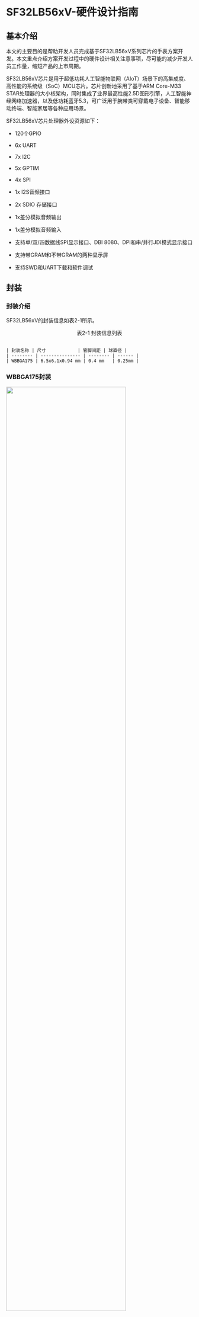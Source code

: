 # SF32LB56xV-硬件设计指南

## 基本介绍

本文的主要目的是帮助开发人员完成基于SF32LB56xV系列芯片的手表方案开发。本文重点介绍方案开发过程中的硬件设计相关注意事项，尽可能的减少开发人员工作量，缩短产品的上市周期。

SF32LB56xV芯片是用于超低功耗人工智能物联网（AIoT）场景下的高集成度、高性能的系统级（SoC）MCU芯片。芯片创新地采用了基于ARM Core-M33 STAR处理器的大小核架构，同时集成了业界最高性能2.5D图形引擎，人工智能神经网络加速器，以及低功耗蓝牙5.3，可广泛用于腕带类可穿戴电子设备、智能移动终端、智能家居等各种应用场景。

  SF32LB56xV芯片处理器外设资源如下：

- 120个GPIO

- 6x UART

- 7x I2C

- 5x GPTIM

- 4x SPI

- 1x I2S音频接口

- 2x SDIO 存储接口

- 1x差分模拟音频输出

- 1x差分模拟音频输入

- 支持单/双/四数据线SPI显示接口、DBI 8080、DPI和串/并行JDI模式显示接口

- 支持带GRAM和不带GRAM的两种显示屏

- 支持SWD和UART下载和软件调试

## 封装

### 封装介绍

SF32LB56xV的封装信息如表2-1所示。


<div align="center"> 表2-1  封装信息列表  </div>

```{table}

| 封装名称 | 尺寸            | 管脚间距 | 球直径 |
| -------- | --------------- | -------- | ------ |
| WBBGA175 | 6.5x6.1x0.94 mm | 0.4 mm   | 0.25mm |
```

### WBBGA175封装

<img src="assets/56xV/sf32lb56xV-ballmap.png" width="80%" align="center" /> 

<div align="center"> 图2-1 SF32LB56xV WBBGA175管脚分布 </div>  <br>  <br>  <br>


## 典型应用方案

图3-1是典型的运动手表组成框图，主要功能有显示、存储、传感器、震动马达和音频输入和输出。

<img src="assets/56xV/sf32lb56xV-watch-app-diagram.png" width="80%" align="center" /> 

<div align="center"> 图3-1 运动手表组成框图 </div>  <br>  <br>  <br>

:::{Note} 
- 大小核双CPU架构，同时兼顾高性能和低功耗设计要求

- 外置充电管理芯片

- 支持GPADC检测电池电压功能

- 电源供电采用Buck，LDO以及Load Switch方案

- 支持3/4-wire SPI、Dual/Quad data SPI、DBI 8080、DPI和串/并口JDI等显示屏，最高支持1024*1024分辨率

- 支持PWM背光控制

- 支持外接QSPI接口的Nor Flash存储芯片

- 支持外接QSPI接口的NAND Flash存储芯片

- 支持外接SDIO接口的NAND Flash存储芯片

- 支持蓝牙5.3通信

- 支持模拟音频输入

- 支持模拟音频输出

- 支持I2S音频接口

- 支持PWM震动马达控制

- 支持SPI/I2C接口的加速度/地磁/陀螺仪传感器

- 支持I2C接口的心率/血氧/心电图传感器

- 支持SEGGER J-Link SWD调试和烧写工具

- 支持UART调试打印接口

- 支持蓝牙 HCI调试接口

- 支持产线一拖多程序烧录

- 支持产线校准晶体功能

- 支持OTA在线升级功能
:::
  

## 原理图设计指导

### 电源

系列芯片内置有PMU单元，PVDD可以支持1.71~3.6V的电源输入。PMU支持1路Buck和多路LDO给芯片内部电路供电，各电源管脚的详细接法参考表4-1。

#### 处理器供电要求

SF32LB56xV供电规格：

<div align="center"> 表4-1  PMU 供电规格 </div>

```{table}

| PMU电源管脚      | 最小电压(V) | 典型电压(V) | 最大电压(V) | 最大电流(mA) | 详细描述                                                  |
| :--------------- | :---------: | :---------: | :---------: | :----------: | :-------------------------------------------------------- |
| PVDD             |    1.71     |     1.8     |     3.6     |     100      | PVDD 电源输入                                             |
| BUCK_LX  BUCK_FB |      -      |    1.25     |      -      |     100      | BUCK_LX输出，接电感内部电源输入，接电感另一端，且外接电容 |
| LDO1_VOUT        |      -      |     1.1     |      -      |      50      | LDO1输出，外接电容                                        |
| LDO2_VOUT        |      -      |     0.9     |      -      |      20      | LDO2输出，外接电容                                        |
| VDD_RET          |      -      |     0.9     |      -      |      1       | RET LDO输出，外接电容                                     |
| VDD_RTC          |      -      |     1.1     |      -      |      1       | RTC LDO输出，外接电容                                     |
| MIC_BIAS         |     1.4     |      -      |     2.8     |      -       | MIC电源输出                                               |
| AVDD_BRF         |    1.71     |     1.8     |     3.3     |      1       | 射频电源输入                                              |
| AVDD33_ANA       |    3.15     |     3.3     |    3.45     |      50      | 模拟电源+射频PA电源输入                                   |
| AVDD33_AUD       |    3.15     |     3.3     |    3.45     |      50      | 模拟音频电源                                              |
| VDDIOA           |    1.71     |     1.8     |    3.45     |      -       | PA12-PA78 I/O电源输入                                     |
| VDDIOA2          |    1.71     |     1.8     |    3.45     |      -       | PA0-PA11 I/O电源输入                                      |
| VDDIOB           |    1.71     |     1.8     |    3.45     |      -       | PB I/O电源输入                                            |
| VDDIOSA          |    1.71     |     1.8     |    3.45     |      -       | SIPA电源输入                                              |
| VDDIOSB          |    1.71     |     1.8     |    3.45     |      -       | SIPB电源输
入    
| VDDIOSC          |    1.71     |     1.8     |    3.45     |      -       | SIPC电源输入                                             |                                        
```

SF32LB56xV系列芯片电源管脚外接电容推荐值如表4-2所示。

<div align="center"> 表4-2 电容推荐值 </div>

```{table}

| 电源管脚         | 电容          | 详细描述                                       |
| ---------------- | ------------- | ---------------------------------------------- |
| PVDD             | 0.1uF + 10uF  | 靠近管脚的地方至少放置10uF和0.1uF  共2颗电容.  |
| BUCK_LX  BUCK_FB | 0.1uF + 4.7uF | 靠近管脚的地方至少放置4.7uF和0.1uF  共2颗电容. |
| LDO1_VOUT        | 4.7uF         | 靠近管脚的地方至少放置1颗4.7uF电容.            |
| LDO2_VOUT        | 4.7uF         | 靠近管脚的地方至少放置1颗4.7uF电容.            |
| VDD_RET          | 0.47uF        | 靠近管脚的地方至少放置1颗0.47uF电容.           |
| VDD_RTC          | 1uF           | 靠近管脚的地方至少放置1颗1uF电容.              |
| AVDD_BRF         | 4.7uF         | 靠近管脚的地方至少放置1颗4.7uF电容.            |
| AVDD33_ANA       | 4.7uF         | 靠近管脚的地方至少放置1颗4.7uF电容.            |
| AVDD33_AUD       | 4.7uF         | 靠近管脚的地方至少放置1颗4.7uF颗电容.          |
| MIC_BIAS         | 1uF           | 靠近管脚的地方至少放置1颗1uF电容.              |
| VDDIOA           | 1uF           | 靠近管脚的地方至少放置1颗1uF电容.              |
| VDDIOA2          | 1uF           | 靠近管脚的地方至少放置1颗1uF电容.              |
| VDDIOB           | 1uF           | 靠近管脚的地方至少放置1颗1uF电容.              |
| VDDIOSA          | 0.1uF         | 靠近管脚的地方至少放置1颗0.1uF电容.            |
| VDDIOSB          | 0.1uF         | 靠近管脚的地方至少放置1颗0.1uF电容.            |
| VDDIOSC          | 0.1uF         | 靠近管脚的地方至少放置1颗0.1uF电容.            |
```

#### 思澈PMIC芯片电源分配

SF30147C是一款针对超低功耗可穿戴产品的高集成度、高效率、高性价比的电源管理芯片。SF30147C集成了1路高效率和低静态电流的BUCK，输出1.8V，最高提供500mA的驱动电流。SF30147C集成了4路低压差和低静态电流的LDO，输出2.8~3.3V，最大提供100mA的驱动电流。

SF30147C集成了7路低静态电流、低导通电阻负载开关。其中，2个高压负载开关，适用于电池电压直接驱动的外设，如音频功放等；5个低压开关，适用于1.8V供电的外设。

SF32LB56XV可以通过TWI接口和SF30147C通讯。SF30147C的各路电源输出使用情况请见表4-3所示，该芯片的详细情况请参见《DS0002-SF30147C-芯片技术规格书》文档。

<div align="center"> 表4-3 SF30147C电源分配表 </div>

```{table}

| SF30147C  电源管脚 | 最小电压(V) | 最大电压(V) | 最大电流(mA) | 详细描述                                                     |
| ------------------ | ----------- | ----------- | ------------ | ------------------------------------------------------------ |
| VBUCK              | 1.8         | 1.8         | 500          | SF32LB56xV的PVDD，VDDIOA，VDDIOA2，VDDIOB，VDDIOSA，VDDIOSB，VDDIOSC，AVDD_BRF等1.8V电源输入 |
| LVSW1              | 1.8         | 1.8         | 100          | I2S Class-K PA逻辑供电输入                                   |
| LVSW2              | 1.8         | 1.8         | 100          | G-SENSOR 1.8V供电输入                                        |
| LVSW3              | 1.8         | 1.8         | 150          | 心率 1.8V供电输入                                            |
| LVSW4              | 1.8         | 1.8         | 150          | LCD 1.8V供电输入                                             |
| LVSW5              | 1.8         | 1.8         | 150          | EMMC CORE供电输入                                            |
| LDO1               | 2.8         | 3.3         | 100          | SF32LB56xV的AVDD33_ANA，AVDD33_AUD，VDDIOA2等3.3V电源输入    |
| LDO2               | 2.8         | 3.3         | 100          | EMMC或SD NAND供电输入                                        |
| LDO3               | 2.8         | 3.3         | 100          | LCD 3.3V供电输入                                             |
| LDO4               | 2.8         | 3.3         | 100          | 心率3.3V供电输入                                             |
| HVSW1              | 2.8         | 5           | 150          | 模拟Class-K PA供电输入                                       |
| HVSW2              | 2.8         | 5           | 150          | GPS供电输入                                                  |
```

#### 上电时序和复位

SF32LB56xV芯片PMU内部集成了POR(Power on reset)和BOR(Brownout reset)功能，具体要求如图4-1所示。

<img src="assets/56xV/sf32lb56xV-PORBOR.png" width="80%" align="center" /> 

<div align="center"> 图4-1 上/下电时序图 </div>  <br>  <br>  <br>

系统上电，PVDD上升到1.5V，系统完成POR；当PVDD下降到触发BOR的电压值（2.5V-1.5V可配置）时，PMU输出复位信号，系统复位。

#### 典型电源电路

推荐使用SF30147C给SF32LB56xV及各种外设供电，电路图参考如图4-2所示，具体说明参见表4-1。

<img src="assets/56xV/sf32lb56xV-30147.png" width="80%" align="center" /> 

<div align="center"> 图4-2 SF30147C供电图 </div>  <br>  <br>  <br>

SF32LB56xV系列芯片内置1路BUCK输出，如图4-3所示。

<img src="assets/56xV/sf32lb56xV-BUCK.png" width="80%" align="center" /> 

<div align="center"> 图4-3 内置BUCK电路图 </div>  <br>  <br>  <br>

SF32LB56xV系列芯片内置4路LDO，如图4-4所示。

<img src="assets/56xV/sf32lb56xV-LDO.png" width="80%" align="center" /> 

<div align="center"> 图4-4 内置LDO电路图 </div>  <br>  <br>  <br>

#### 处理器BUCK电感选择要求

:::{important}
**功率电感关键参数**

L(电感值) = 4.7uH ± 20%，DCR(直流阻抗) ≦ 0.4 ohm，Isat(饱和电流) ≧ 450mA。
:::

#### 电池及充电控制

运动手表一般内置一块聚合物锂电池包，整个电源系统需要增加一套充电电路来完成电池的充电。

典型的充电电路由保护电路(EOS、ESD和OVP保护)、充电管理芯片和电池等组成。图4-5电路中的充电管理芯片不带路径管理功能，系统电源直接和电池VBAT挂在一起。该方案的成本较低，缺点是下游模块无法与VBAT彻底断开，漏电功耗较大，长期放置容易造成电池过放。

<img src="assets/56xV/sf32lb56xV-CHG-1.png" width="80%" align="center" /> 

<div align="center"> 图4-5 典型充电电路一 </div>  <br>  <br>  <br>

如图4-6所示，充电管理芯片的涓流充电电流必须大于i1+i2，才能实现对过放电池的充电，如果涓流充电电流小于i1+i2，导致无法对过放的电池进行充电。

<img src="assets/56xV/sf32lb56xV-CHG-2.png" width="80%" align="center" /> 

<div align="center"> 图4-6 过放电池充电电路示意图 </div>  <br>  <br>  <br>

图4-7电路中的充电管理芯片带有路径管理功能，由于VSYS给系统供电和VBAT给电池充电是分开的，即使电池过放，也不影响对下游系统的供电。

<img src="assets/56xV/sf32lb56xV-CHG-3.png" width="80%" align="center" /> 

<div align="center"> 图4-7 典型充电电路二 </div>  <br>  <br>  <br>

### 启动模式

SF32LB56xV系列芯片提供一个Mode管脚来配置启动模式，不使用时可悬空，参考电路图如图4-8所示：

<img src="assets/56xV/sf32lb56xV-MODE.png" width="80%" align="center" /> 

<div align="center"> 图4-8 Mode管脚推荐电路图 </div>  <br>  <br>  <br>

:::{attention}
**Mode管脚定义：**

=1，系统启动时进入下载模式，不会进入用户程序；
=0，系统启动时rom会检查是否存在用户程序，存在就进入用户程序，否则就进入下载模式。

**注意事项：**

1. Mode的电压域是和VDDIOA同一电压域；
2. Mode外接10K电阻到电源或GND，保持电平稳定，不能悬空也不能有toggle干扰；
3. Mode管脚在量产板上必须留测试点，程序下载或校准晶体时要用到，可以不用预留跳线；
4. Mode管脚在测试板上建议要预留跳线，程序死机后方便从下载模式启动下载程序。
:::

### 处理器工作模式及唤醒源

SF32LB56xV系列芯片HCPU和LCPU都支持表4-4中的多种工作模式。

<div align="center"> 表4-4 CPU工作模式列表 </div>

```{table}

| 工作模式      | CPU   | 外设  | SRAM                              | IO       | LPTIM | 唤醒源                                    | 唤醒时间         |
| ------------- | ----- | ----- | --------------------------------- | -------- | ----- | ----------------------------------------- | ---------------- |
| Active        | Run   | Run   | 可访问                            | 可翻转   | Run   |                                           |                  |
| WFI/WFE       | Stop  | Run   | 可访问                            | 可翻转   | Run   | 任意中断                                  | < 0.5us          |
| DEEPWFI       | Stop  | Run   | 可访问                            | 可翻转   | Run   | 任意中断                                  | < 5us            |
| Light sleep   | Stop  | Stop  | 不可访问，  全保留                | 电平保持 | Run   | RTC/GPIO/  LPTIM/LPCOMP/  跨系统中断/蓝牙 | < 100us          |
| Deep sleep    | Stop  | Stop  | 不可访问，  全保留                | 电平保持 | Run   | RTC/GPIO/  LPTIM/LPCOMP/  跨系统中断/蓝牙 | < 300us          |
| Standby       | Reset | Reset | 不可访问，LP全保留，HP只保留160KB | 电平保持 | Run   | RTC/按键/LPTIM/  跨系统中断/蓝牙          | 1.5ms  +recovery |
| Hibernate rtc | Reset | Reset | 数据不保留                        | 高阻     | Reset | RTC/按键                                  | > 2ms            |
| Hibernate pin | Reset | Reset | 数据不保留                        | 高阻     | Reset | 按键                                      | > 2ms            |
```

如表4-5所示，全系列芯片支持14个可唤醒中断源，可以唤醒大核或小核CPU。

<div align="center"> 表4-5 可唤醒中断源列表 </div>

```{table}

| 中断源     | 管脚 | 详细描述   |
| ---------- | ---- | ---------- |
| WKUP_PIN0  | PB32 | 中断信号0  |
| WKUP_PIN1  | PB33 | 中断信号1  |
| WKUP_PIN2  | PB34 | 中断信号2  |
| WKUP_PIN3  | PB35 | 中断信号3  |
| WKUP_PIN4  | PB36 | 中断信号4  |
| WKUP_PIN5  | PA50 | 中断信号5  |
| WKUP_PIN6  | PA51 | 中断信号6  |
| WKUP_PIN7  | PA52 | 中断信号7  |
| WKUP_PIN8  | PA53 | 中断信号8  |
| WKUP_PIN9  | PA54 | 中断信号9  |
| WKUP_PIN10 | PBR0 | 中断信号10 |
| WKUP_PIN11 | PBR1 | 中断信号11 |
| WKUP_PIN12 | PBR2 | 中断信号12 |
| WKUP_PIN13 | PBR3 | 中断信号13 |
```

### 时钟

SF32LB56xV系列芯片需要外部提供2个时钟源，48MHz主晶体和32.768KHz RTC晶体，晶体的具体规格要求和选型请参见表4-6，表4-7所示。

:::{important}
**晶体关键参数**

<div align="center"> 表4-6 晶体规格要求 </div>

```{table}

| 晶体      | 晶体规格要求                                                 | 详细描述                                                     |
| --------- | ------------------------------------------------------------ | ------------------------------------------------------------ |
| 48MHz     | CL≦12pF（推荐值7pF）  △F/F0≦±10ppm  ESR≦30 ohms（推荐值22ohms） | 晶振功耗和CL,ESR相关,CL和ESR越小功耗越低，为了最佳功耗性能，建议采用推荐值CL≦7pF，ESR≦22 ohms.  晶体旁边预留并联匹配电容,当CL<9pF时，无需焊接电容. |
| 32.768KHz | CL≦12.5pF（推荐值7pF）  △F/F0≦±20ppm  ESR≦80k ohms（推荐值38Kohms） | 晶振功耗和CL,ESR相关,CL和ESR越小功耗越低，为了最佳功耗性能，建议采用推荐值CL≦9pF，ESR≦40K ohms.  晶体旁边预留并联匹配电容,当CL<12.5pF时，无需焊接电容. |
```

**晶体推荐**

<div align="center"> 表4-7 推荐晶体列表 </div>

```{table}

| 型号                | 厂家    | 参数                                                         |
| ------------------- | ------- | ------------------------------------------------------------ |
| E1SB48E001G00E      | Hosonic | F0 = 48.000000MHz，△F/F0 = -6 ~ 8 ppm，  CL = 8.8 pF，ESR =  22 ohms Max  TOPR  = -30 ~ 85℃，Package =（2016 公制） |
| ETST00327000LE      | Hosonic | F0 = 32.768KHz，△F/F0  = -20 ~ 20 ppm，  CL = 7 pF，ESR =  70K ohms Max  TOPR  = -40 ~ 85℃，Package =（3215 公制） |
| SX20Y048000B31T-8.8 | TKD     | F0 = 48.000000MHz，△F/F0 = -10 ~ 10 ppm，  CL = 8.8 pF，ESR =  40 ohms Max  TOPR  = -20 ~ 75℃，Package =（2016 公制） |
| SF32K32768D71T01    | TKD     | F0 = 32.768KHz，△F/F0  = -20 ~ 20 ppm，  CL = 7 pF，ESR =  70K ohms Max  TOPR  = -40 ~ 85℃，Package =（3215 公制） |
```
注：SX20Y048000B31T-8.8的ESR略大，静态功耗也会略大些。
   PCB走线时，在晶体下面至少挖掉第二层的GND铜来减少时钟信号上的寄生负载电容。
:::

### 射频

SF32LB56xV系列芯片射频PCB走线要求为50ohms特征阻抗，如果天线是匹配好的，射频上无需再增加额外器件。设计时建议预留π型匹配网络用来杂散滤波。请参考图4-9所示电路。


<img src="assets/56xV/sf32lb56xV-RF-diagram.png" width="80%" align="center" /> 

<div align="center"> 图4-9 射频电路图 </div>  <br>  <br>  <br>

### 大小核处理器如何接外设

SF32LB56xV系列芯片内部有2个处理器系统，其中PAx的GPIO接到HCPU系统，PBx的GPIO接到LCPU系统；HCPU可以访问LCPU的所有外设资源，LCPU不推荐访问HCPU的资源。HCPU最高可以跑到240HMz主频，用来提供高性能运算、图形处理和高分辨率/帧率显示，外挂存储器、显示接口和其他高功耗的设备需要接到HCPU上。

LCPU常规跑48M@0.9V，最高可以跑到96M@1.1V，用来处理BLE的协议栈和低功耗模式下的心率和加速度传感器控制、充电和PMIC管理、电压监测和开关机管理。   

### 显示

SF32LB56xV系列芯片支持3-Line SPI、4-Line SPI、Dual data SPI、Quad data SPI、DBI 8080、DPI和串/并行JDI 接口。支持16.7M-colors（RGB888）、262K-colors（RGB666）、65K-colors（RGB565）和 8-color（RGB111）Color depth模式。最高支持1024RGBx1024 分辨率。LCD driver支持列表如表4-8所示。

<div align="center"> 表4-8 LCD driver支持列表 </div>

```{table}

| 型号     | 厂家       | 分辨率  | 类型   | 接口                                                         |
| -------- | ---------- | ------- | ------ | ------------------------------------------------------------ |
| RM69090  | Raydium    | 368*448 | Amoled | 3-Line SPI，4-Line  SPI，Dual data SPI，  Quad data SPI，MIPI-DSI |
| RM69330  | Raydium    | 454*454 | Amoled | 3-Line SPI，4-Line  SPI，Dual data SPI，  Quad data SPI，8-bits  8080-Series MCU ，MIPI-DSI |
| ILI8688E | ILITEK     | 368*448 | Amoled | Quad data SPI，MIPI-DSI                                      |
| SH8601A  | 晟合技术   | 454*454 | Amoled | 3-Line SPI，4-Line  SPI，Dual data SPI，  Quad data SPI，8-bits  8080-Series MCU ，MIPI-DSI |
| SPD2012  | Solomon    | 356*400 | TFT    | Quad data SPI                                                |
| GC9C01   | Galaxycore | 360*360 | TFT    | Quad data SPI                                                |
| ST77903  | Sitronix   | 400*400 | TFT    | Quad data SPI                                                |
```

#### SPI/QSPI 显示接口

SF32LB56xV系列芯片支持 3/4-wire SPI和Quad-SPI 接口来连接LCD显示屏，各信号描述如表4-9所示。

<div align="center"> 表4-9 SPI/QSPI屏信号连接方式 </div>

```{table}

| SPI信号      | I/O  | 详细描述                                                  |
| ------- | ---- | --------------------------------------------------------- |
| CSX     | PA36 | 使能信号                                                  |
| WRX_SCL | PA37 | 时钟信号                                                  |
| DCX     | PA39 | 4-wire SPI 模式下的数据/命令信号  Quad-SPI 模式下的数据1  |
| SDI_RDX | PA38 | 3/4-wire SPI 模式下的数据输入信号  Quad-SPI 模式下的数据0 |
| SDO     | PA38 | 3/4-wire SPI 模式下的数据输出信号  请和SDI_RDX短接到一起  |
| D[0]    | PA40 | Quad-SPI 模式下的数据2                                    |
| D[1]    | PA41 | Quad-SPI 模式下的数据3                                    |
| REST    | PA43 | 复位显示屏信号                                            |
| TE      | PA33 | Tearing effect to MCU frame signal                        |
```

#### MCU8080显示接口

SF32LB56xV系列芯片支持 MCU8080 接口来连接LCD显示屏，如表4-10所示。

<div align="center"> 表4-10 MCU8080屏信号连接方式 </div>

```{table}

| MCU8080信号 | I/O  | 详细描述                            |
| :------ | :--- | :---------------------------------- |
| CSX     | PA36 | Chip  select                        |
| WRX     | PA37 | Writes  strobe signal to write data |
| DCX     | PA39 | Display  data / command selection   |
| RDX     | PA38 | Reads  strobe signal to write data  |
| D[0]    | PA40 | Data 0                              |
| D[1]    | PA1  | Data 1                              |
| D[2]    | PA28 | Data 2                              |
| D[3]    | PA29 | Data 3                              |
| D[4]    | PA30 | Data 4                              |
| D[5]    | PA31 | Data 5                              |
| D[6]    | PA32 | Data 6                              |
| D[7]    | PA34 | Data 7                              |
| REST    | PA43 | Reset                               |
| TE      | PA33 | Tearing effect to MCU frame signal  |
```

#### DPI显示接口

SF32LB56xV系列芯片支持DPI接口来连接LCD显示屏，如表4-11所示。

<div align="center"> 表4-11 DPI屏信号连接方式 </div>

```{table}

| DPI信号 | I/O  | 详细描述                               |
| ------- | ---- | -------------------------------------- |
| CLK     | PA45 | 时钟信号                               |
| DE      | PA47 | 数据有效信号                           |
| HSYNC   | PA44 | 行同步信号                             |
| VSYNC   | PA42 | 列同步信号                             |
| SD      | PA50 | 控制关闭Display                        |
| CM      | PA51 | 切换Normal Color还是Reduce  Color Mode |
| R0      | PA14 | 像素信号                               |
| R1      | PA13 | 像素信号                               |
| R2      | PA16 | 像素信号                               |
| R3      | PA15 | 像素信号                               |
| R4      | PA19 | 像素信号                               |
| R5      | PA21 | 像素信号                               |
| R6      | PA23 | 像素信号                               |
| R7      | PA25 | 像素信号                               |
| G0      | PA28 | 像素信号                               |
| G1      | PA30 | 像素信号                               |
| G2      | PA32 | 像素信号                               |
| G3      | PA33 | 像素信号                               |
| G4      | PA34 | 像素信号                               |
| G5      | PA29 | 像素信号                               |
| G6      | PA31 | 像素信号                               |
| G7      | PA35 | 像素信号                               |
| B0      | PA36 | 像素信号                               |
| B1      | PA37 | 像素信号                               |
| B2      | PA38 | 像素信号                               |
| B3      | PA43 | 像素信号                               |
| B4      | PA41 | 像素信号                               |
| B5      | PA39 | 像素信号                               |
| B6      | PA40 | 像素信号                               |
| B7      | PA46 | 像素信号                               |
```

#### JDI 显示接口

SF32LB56xV系列芯片支持并行和串行JDI接口来连接LCD显示屏，并行JDI如表4-12所示，串行JDI如表4-13所示。

<div align="center"> 表4-12 并行JDI屏信号连接方式 </div>

```{table}

| JDI信号      | I/O  | 详细描述                                                     |
| ------------ | ---- | ------------------------------------------------------------ |
| JDI_VCK      | PA41 | Shift clock for the vertical driver                          |
| JDI_VST      | PA40 | Start signal for the vertical driver                         |
| JDI_XRST     | PA39 | Reset signal for the horizontal and  vertical driver         |
| JDI_HCK      | PA36 | Shift  clock for the horizontal driver                       |
| JDI_HST      | PA38 | Start signal for the horizontal driver                       |
| JDI_ENB      | PA43 | Write enable signal for the pixel memory                     |
| JDI_R1       | PA29 | Red image data (odd pixels)                                  |
| JDI_R2       | PA31 | Red image data (even pixels)                                 |
| JDI_G1       | PA34 | Green image data (odd pixels)                                |
| JDI_G2       | PA32 | Green image data (even pixels)                               |
| JDI_B1       | PA30 | Blue image data (odd pixels)                                 |
| JDI_B2       | PA28 | Blue image data (even pixels)                                |
| JDI_XFRP     | PBR1 | Liquid crystal driving signal  ("On" pixel)                  |
| JDI_VCOM/FRP | PBR2 | Common electrode driving signal/   Liquid crystal driving signal  ("Off" pixel) |
```

<div align="center"> 表4-13 串行JDI屏信号连接方式 </div>

```{table}

| JDI信号      | 管脚 | 详细描述                         |
| ------------ | ---- | -------------------------------- |
| JDI_SCS      | PA39 | Chip Select Signal               |
| JDI_SCLK     | PA41 | Serial Clock Signal              |
| JDI_SO       | PA40 | Serial  Data Output Signal       |
| JDI_DISP     | PA36 | Display  ON/OFF Switching Signal |
| JDI_EXTCOMIN | PA38 | COM Inversion Polarity Input     |
```

#### 触摸和背光接口

SF32LB56xV系列芯片支持I2C格式的触摸屏控制接口和触摸状态中断输入，同时支持1路PWM信号来控制背光电源的使能和亮度，如表4-14所示。

<div align="center"> 表4-14 触摸和背光控制连接方式 </div>

```{table}

| 触摸屏和背光信号 | 管脚 | 详细描述                   |
| ---------------- | ---- | -------------------------- |
| Interrupt        | PA50 | 触摸状态中断信号（可唤醒） |
| I2C1_SCL         | PA48 | 触摸屏I2C的时钟信号        |
| I2C1_SDA         | PA49 | 触摸屏I2C的数据信号        |
| BL_PWM           | PA35 | 背光PWM控制信号            |
| Reset            | PA44 | 触摸复位信号               |
```

### 存储

#### SF32LB56xV外接存储器

SF32LB56xV支持SPI Nor/Nand、SD Nand Flash和eMMC外设，其中SPI Nor/NAND Flash采用MPI接口，SD NAND Flash采用SD接口，这几种类型的flash芯片物理管脚完全兼容。接口定义如表4-15，4-16所示，表中的PA06~PA11这几个GPIO供电管脚是VDDIOA2，独立于其他GPIO的电压域。

MPI的信号定义如表4-15所示，SD的信号定义如表4-16所示，eMMC的信号定义如表4-17所示。

<div align="center"> 表4-15 SPI Nor/Nand Flash信号连接 </div>

```{table}

| Flash 信号 | I/O信号 | 详细描述                                    |
| ---------- | ------- | ------------------------------------------- |
| CS#        | PA06    | Chip select, active low.                    |
| SO         | PA07    | Data Input (Data Input Output 1)            |
| WP#        | PA08    | Write Protect Output (Data Input Output  2) |
| SI         | PA09    | Data Output (Data Input Output 0)           |
| SCLK       | PA10    | Serial Clock Output                         |
| Hold#      | PA11    | Data Output (Data Input Output 3)           |
```
:::{note}
SPI NAND Flash的Hold#管脚需要通过10K电阻上拉到SPI NAND Flash的供电电源。
:::

<div align="center"> 表4-16 SD Nand Flash信号连接 </div>

```{table}

| Flash 信号 | I/O信号 | 详细描述 |
| ---------- | ------- | -------- |
| SD2_CMD    | PA09    | 命令信号 |
| SD2_D1     | PA11    | 数据1    |
| SD2_D0     | PA10    | 数据0    |
| SD2_CLK    | PA08    | 时钟信号 |
| SD2_D2     | PA06    | 数据2    |
| SD2_D3     | PA07    | 数据3    |
```

<div align="center"> 表4-17 eMMC信号连接 </div>

```{table}

| eMMC 信号 | I/O信号 | 详细描述 |
| --------- | ------- | -------- |
| SD1_CMD   | PA27    | 命令信号 |
| SD1_CLK   | PA26    | 时钟信号 |
| SD1_D0    | PA22    | 数据0    |
| SD1_D1    | PA15    | 数据1    |
| SD1_D2    | PA12    | 数据6    |
| SD1_D3    | PA20    | 数据3    |
| SD1_D4    | PA21    | 数据4    |
| SD1_D5    | PA19    | 数据 5   |
| SD1_D6    | PA13    | 数据6    |
| SD1_D7    | PA14    | 数据7    |
```

### 按键

SF32LB56xV系列芯片的PB32支持长按复位功能，推荐PB32设计为按键，同时支持短按开关机功能和长按复位功能。如图4-10所示，设计上采用高电平有效方式，长按复位功能需要长按10s以上芯片会自动复位。

SF32LB56xV系列芯片支持功能按键输入以及旋钮信号输入，按键或旋钮信号需要上拉。按键用法如图4-11所示。也可以支持光追踪传感器，推荐使用I2C4接口，信号连接如表4-18所示。

<div align="center"> 表4-18 光追踪传感器信号连接 </div>

```{table}

| I2C信号 | I/O  | 详细描述                 |
| ------- | ---- | ------------------------ |
| SDA     | PA18 | 光追踪传感器I2C 数据信号 |
| SCL     | PA17 | 光追踪传感器I2C 时钟信号 |
```

<img src="assets/56xV/sf32lb56xV-PWRKEY.png" width="80%" align="center" /> 

<div align="center"> 图4-10 开关机按键电路图 </div>  <br>  <br>  <br>


<img src="assets/56xV/sf32lb56xV-ENCKEY.png" width="80%" align="center" /> 

<div align="center"> 图4-11 功能按键或旋钮电路图 </div>  <br>  <br>  <br>

:::{note}
一般的机械旋钮编码开关，有旋转后开关不能恢复到关闭状态，所以上拉电阻接的电源要求在待机时可以关闭，防止漏电。
:::

### 振动马达

SF32LB56xV系列芯片支持多路PWM输出，可以用做振动马达的驱动信号。图4-12所示为推荐电路，如果马达震动时的电流不会引起系统的不稳定，也可以直接使用VBAT供电。

<img src="assets/56xV/sf32lb56xV-VIB-diagram.png" width="80%" align="center" /> 

<div align="center"> 图4-12 振动马达电路示意图 </div>  <br>  <br>  <br>

### 音频接口

SF32LB56xV系列芯片的音频相关接口，如表4-19所示，音频接口信号有以下特点：

- 支持一路差分ADC输入，外接模拟MIC，中间需要加容值至少2.2uF的隔直电容，模拟MIC的电源接芯片MIC_BIAS电源输出脚；
- 支持一路差分DAC输出，外接模拟音频PA， DAC输出的走线，按照差分线走线，做好包地屏蔽处理，还需要注意：Trace Capacitor < 10pF, Length < 2cm。 

<div align="center"> 表4-19 音频信号连接方式 </div>

```{table}

| 音频信号  | I/O  | 详细描述               |
| --------- | ---- | ---------------------- |
| AU_ADC1P  | ADCP | 差分P或单端模拟MIC输入 |
| AU_ADC1N  | ADCN | 差分模拟MIC输入N或GND  |
| AU_DAC1P  | DACP | 差分模拟输出P          |
| AU_DAC1N  | DACN | 差分模拟输出N          |
| I2S1_LRCK | PA71 | I2S2帧时钟             |
| I2S1_SDI  | PA69 | I2S2数据输入           |
| I2S1_SDO  | PA64 | I2S2数据输出           |
| I2S1_BCK  | PA73 | I2S2位时钟             |
```

SF32LB56xV系列芯片模拟MEMS MIC推荐电路如图4-13所示，模拟ECM MIC 单端推荐电路如图4-14所示，模拟ECM MIC 差分推荐电路如图4-15所示，其中AU_ADC1P，AU_ADC1N是连接到SF32LB56xV的ADC输入管脚。

<img src="assets/56xV/sf32lb56xV-SCH-MIC.png" width="80%" align="center" /> 

<div align="center"> 图4-13 模拟MEMS MIC输入电路图 </div>  <br>  <br>  <br>


<img src="assets/56xV/sf32lb56xV-SCH-ECMS.png" width="80%" align="center" /> 

<div align="center"> 图4-14 模拟ECM单端输入电路图 </div>  <br>  <br>  <br>


<img src="assets/56xV/sf32lb56xV-SCH-ECMD.png" width="80%" align="center" /> 

<div align="center"> 图4-15 模拟ECM差分输入电路图 </div>  <br>  <br>  <br>

SF32LB56xV系列芯片的模拟音频输出推荐电路如图4-16所示，注意虚线框内的差分低通滤波器要靠近芯片端放置 。


<img src="assets/56xV/sf32lb56xV-SCH-AUPA.png" width="80%" align="center" /> 

<div align="center"> 图4-16 模拟音频PA电路图 </div>  <br>  <br>  <br>

I2S音频PA连接电路图如图4-17所示，采用I2C3配置I2S音频PA的寄存器。


<img src="assets/56xV/sf32lb56xV-SCH-I2SPA.png" width="80%" align="center" /> 

<div align="center"> 图4-17 I2S音频PA电路图 </div>  <br>  <br>  <br>

### PBR接口说明

SF32LB56xV系列芯片提供4个PBR接口，其主要特点：

- PBR0在开机阶段会从0变1， 用来做某些外部LSW控制，PBR1-PBR3都是默认输出0；
- PBR0-PBR3无论是standby还是hibernate，都可以做输出；
- PBR0-PBR3可以输出LPTIM信号；
- PBR1-PBR3可以输出32K时钟信号；
- PBR0-PBR3可以配置为输入，用来做唤醒信号输入，MCU醒的时候，收不到中断。

### 传感器

SF32LB56xV系列芯片支持心率，加速度传感器等，设计中，需要注意心率，加速度传感器的I2C，SPI，控制接口，中断唤醒等接口，推荐使用LCPU的PB接口。心率和加速传感器的供电电源，采用SF30147C的LVSWx或LDO输出，可以实现供电电源根据需要进行开关。

### UART和I2C管脚设置

SF32LB56xV系列芯片支持任意管脚UART和I2C功能映射，所有的PA接口都可以映射成UART或I2C功能管脚。PB口除了PB32~36和PBR0~3外，所有的IO都可以映射成UART或I2C功能管脚。

### GPTIM管脚设置

SF32LB56xV系列芯片支持任意管脚GPTIM功能映射，所有的PA接口都可以映射成GPTIM功能管脚。PB口除了PB32~36和PBR0~3外，所有的IO都可以映射成GPTIM功能管脚。

### 调试和下载接口

SF32LB56xV系列芯片支持Arm®标准的SWD调试接口，可以连接到EDA工具上进行单步运行调试。如图4-18所示，连接SEEGER® J-Link® 工具时需要把调试工具的电源修改为外置接口输入，通过SF32LB56xV电路板给J-Link工具供电。

SF32LB56xV系列有1路SWD进行调试信息输出，具体请参考表4-20。

<div align="center"> 表4-20 调试口连接方式 </div>

```{table}

| SWD信号 | 管脚 | 详细描述      |
| ------- | ---- | ------------- |
| SWCLK   | PB15 | JLINK时钟信号 |
| SWDIO   | PB13 | JLINK数据信号 |
```

<img src="assets/56xV/sf32lb56xV-SCH-SWD.png" width="80%" align="center" /> 

<div align="center"> 图4-18 调试接口电路图 </div>  <br>  <br>  <br>

### 产线烧录和晶体校准

思澈科技提供脱机下载器来完成产线程序的烧录和晶体校准。

硬件设计时，请注意至少预留测试点：VBAT、GND、VDDIOB、Mode、SWDIO、SWCLK、RXD4、TXD4，PB20或PB21或PB25。

详细的烧录和晶体校准见“**_脱机下载器使用指南.pdf”文档，包含在开发资料包中。


### 原理图和PCB图纸检查列表

见“_Schematic checklist_.xlsx”和“_PCB checklist_.xlsx”文档，包含在开发资料包中。

## PCB设计指导

### PCB 封装设计

**封装尺寸**

SF32LB56xV芯片的封装为WBBGA封装，封装尺寸：6.5mmx6.1mmx0.94mm 管脚数：175；球间距：0.4mm, 详细尺寸如图5-1所示。

<img src="assets/56xV/sf32lb56xV-pod.png" width="80%" align="center" />  

<div align="center"> 图5-1 WBBGA封装尺寸图 </div>  <br> <br> <br>

**封装形状**

<img src="assets/56xV/sf32lb56xV-PCB-decal.png" width="80%" align="center" />  

<div align="center"> 图5-2 WBBGA封装形状图 </div>  <br> <br> <br>

**焊盘设计**

<img src="assets/56xV/sf32lb56xV-PCB-decal-pad.png" width="80%" align="center" />  

<div align="center"> 图5-3 WBBGA 封装PCB焊盘设计参考 </div>  <br> <br> <br>

**封装PINOUT/BALLMAP**

SF32LB56xV的WBBGA封装PINOUT信息，如图5-4所示。

<img src="assets/56xV/sf32lb56xV-ballmap.png" width="80%" align="center" />  

<div align="center"> 图5-4 SF32LB56xV封装PINOUT信息 </div>  <br> <br> <br>

**封装基板**

<img src="assets/56xV/sf32lb56xV-BGA-Ball.png" width="80%" align="center" />  

<div align="center"> 图5-5 封装基板BALL信息 </div>  <br> <br> <br>

### PCB 叠层设计

SF32LB56xV系列芯片布局支持单双面，PCB不支持PTH板，只支持HDI板，推荐参考叠层如图示5-6所示。

<img src="assets/56xV/sf32lb56xV-PCB-STACK.png" width="80%" align="center" />  

<div align="center"> 图5-6 参考叠层结构图 </div>  <br> <br> <br>

### PCB通用设计规则

HDI板PCB通用设计规则如图5-7所示，单位为mm。

<img src="assets/56xV/sf32lb56xV-PCB-RULE.png" width="80%" align="center" />  

<div align="center"> 图5-7 通用设计规则 </div>  <br> <br> <br>

#### 盲孔设计

PCB盲孔设计如图5-8所示，单位为mm。

<img src="assets/56xV/sf32lb56xV-PCB-VIA1-2.png" width="80%" align="center" />  

<div align="center"> 图5-8 盲孔设计 </div>  <br> <br> <br>

#### 埋孔设计

PCB埋孔设计如图5-9所示，单位为mm。

<img src="assets/56xV/sf32lb56xV-PCB-VIA2-5.png" width="80%" align="center" />  

<div align="center"> 图5-9 埋孔设计 </div>  <br> <br> <br>

### 芯片走线扇出

WBBGA封装行列前两排球通过表层扇出方式，如图5-10，其它的球通过内层扇出方式，如图示5-11 

<img src="assets/56xV/sf32lb56xV-PCB-FANOUT-T.png" width="80%" align="center" />  

<div align="center"> 图5-10 表层扇出参考图 </div>  <br> <br> <br>

<img src="assets/56xV/sf32lb56xV-PCB-FANOUT-I.png" width="80%" align="center" />  

<div align="center"> 图5-11 内层扇出参考图 </div>  <br> <br> <br>

### 时钟接口走线

晶体需摆放在屏蔽罩里面，离PCB板框间距大于1mm,尽量远离发热大的器件，如PA、Charge和PMU等电路器件，距离最好大于5MM以上，避免影响晶体频偏，晶体电路禁布区间距大于0.25mm避免有其它金属和器件，如图5-12所示。

<img src="assets/56xV/sf32lb56xV-PCB-CRYSTAL.png" width="80%" align="center" />  

<div align="center"> 图5-12 晶体布局图 </div>  <br> <br> <br>

48MHz晶体走线建议走表层长度要求控制在3-10mm区间,线宽0.075mm,必须立体包地处理，并且其走线需远离VBAT，DC/DC及高速信号线。48MHz晶体区域下方表层及临层做禁空处理，禁止其它走线从其区域走，如图5-13，5-14，5-15所示。

<img src="assets/56xV/sf32lb56xV-PCB-48M.png" width="80%" align="center" />  

<div align="center"> 图5-13 48MHz晶体原理图 </div>  <br> <br> <br>

<img src="assets/56xV/sf32lb56xV-PCB-48M-M.png" width="80%" align="center" />  

<div align="center"> 图5-14 48MHz晶体走线模型 </div>  <br> <br> <br>

<img src="assets/56xV/sf32lb56xV-PCB-48M-REF.png" width="80%" align="center" />  

<div align="center"> 图5-15 48MHz晶体走线参考 </div>  <br> <br> <br>

32.768KHz晶体建议走表层，走线长度控制≤10mm,线宽0.075mm,32K_XI/32_XO平行走线间距≥0.15mm,必须立体包地处理，晶体区域下方表层及临层做禁空处理，禁止其它走线从其区域走， 如图5-16，5-17，5-18所示。

<img src="assets/56xV/sf32lb56xV-PCB-32K.png" width="80%" align="center" />  

<div align="center"> 图5-16  32.768KHz晶体原理图 </div>  <br> <br> <br>

<img src="assets/56xV/sf32lb56xV-PCB-32K-M.png" width="80%" align="center" />  

<div align="center"> 图5-17  32.768KHz晶体走线模型 </div>  <br> <br> <br>

<img src="assets/56xV/sf32lb56xV-PCB-32K-REF.png" width="80%" align="center" />  

<div align="center"> 图5-18  32.768KHz晶体走线参考 </div>  <br> <br> <br>

### 射频接口走线

射频匹配电路要尽量靠近芯片端放置，不要靠近天线端放置，AVDD_BRF射频电源其滤波电容尽量靠近芯片管脚放置，电容接地PIN 脚打孔直接接主地，RF信号的π型网络的原理图和PCB分别如图5-19，5-20所示。

<img src="assets/56xV/sf32lb56xV-SCH-π.png" width="80%" align="center" />  

<div align="center"> 图5-19 π型网络以及电源电路原理图</div>  <br> <br> <br>

<img src="assets/56xV/sf32lb56xV-PCB-π.png" width="80%" align="center" />  

<div align="center"> 图5-20 π型网络以及电源PCB布局 </div>  <br> <br> <br>

射频线建议走表层，避免打孔穿层影响RF 性能，线宽最好大于10mil，需要立体包地处理，避免走锐角和直角，射频线两边多打屏蔽地孔，射频线需做50欧阻抗控制，如图5-21, 5-22所示。

<img src="assets/56xV/sf32lb56xV-SCH-RF-R.png" width="80%" align="center" />  

<div align="center"> 图5-21 RF信号电路原理图 </div>  <br> <br> <br>

<img src="assets/56xV/sf32lb56xV-PCB-RF-R.png" width="80%" align="center" />  

<div align="center"> 图5-22 RF信号PCB走线 </div>  <br> <br> <br>

射频电路走线禁止DC-DC，VBAT和高速数字信号从其区域走，比如晶振，高频时钟，及数字接口信号（I2C,SPI,SDIO,I2S，UART等）。

AVSS_RRF，AVSS_TRF，AVSS_TRF2，AVSS_BB 为射频电路接地脚，必须保证其良好接地，建议在其焊盘上直接盲孔并连接到主地，如图5-23所示。

<img src="assets/56xV/sf32lb56xV-SCH-RF-VSS.png" width="80%" align="center" />  

<div align="center"> 图5-23 射频电路接地参考走线 </div>  <br> <br> <br>


### 音频接口走线

AVDD33_AUD为音频接口供电的管脚，其滤波电容靠近其对应管脚放置，滤波电容接地脚良好接主地，MIC_BIAS为音频接口麦克风的供电电路，其对应滤波电容靠近对应管脚放置，滤波电容接地脚良好接主地AUD_VREF滤波电容靠近管脚放置，如图5-24所示。

<img src="assets/56xV/sf32lb56xV-PCB-AU-PWR.png" width="80%" align="center" />  

<div align="center"> 图5-24  音频电路电源参考走线 </div>  <br> <br> <br>

ADCP/ADCN为模拟信号输入，对应电路器件尽量靠近对应管脚放置，每一路P/N需要按照差分线形式走线，走线线长尽量短，差分对走线做立体包地处理，其它接口强干扰信号，远离其走线，如图5-25所示。

<img src="assets/56xV/sf32lb56xV-PCB-AU-ADC.png" width="80%" align="center" />  

<div align="center"> 图5-25  模拟音频输入参考走线 </div>  <br> <br> <br>


DACP/DACN为模拟信号输出，对应电路器件尽量靠近对应管脚放置，每一路P/N需要按照差分线形式走线，走线线长尽量短，走线寄生电容小于10pf, ,差分对走线需做立体包地处理，其它接口强干扰信号，远离其走线，如图5-26所示。

<img src="assets/56xV/sf32lb56xV-PCB-AU-DAC.png" width="80%" align="center" />  

<div align="center"> 图5-26  模拟音频输入参考走线 </div>  <br> <br> <br>


### USB 接口走线

USB走线必须先过ESD器件管脚，然后再到芯片端，要保证ESD器件接地PIN良好连接主地。PA17(USB DP)/PA18(USB_DN) 按照差分线形式走线，按照90欧差分阻抗控制，并做立体包处理，如图5-27所示。图5-28为USB信号的元件布局参考图和PCB走线模型。

<img src="assets/56xV/sf32lb56xV-PCB-USBS.png" width="80%" align="center" />  

<div align="center"> 图5-27  USB信号PCB设计 </div>  <br> <br> <br>


<img src="assets/56xV/sf32lb56xV-PCB-USBM.png" width="80%" align="center" />  

<div align="center"> 图5-28  USB信号的元件布局参考图和USBPCB走线模型 </div>  <br> <br> <br>


### SDIO 接口走线

SF32LB56xV 支持2个SDIO接口，即SDIO1和SDIO2。所有的SDIO信号走线在一起，避免分开走，整个走线长度≤50mm, 组内长度控制≤6mm. SDIO接口时钟信号需立体包地处理，DATA和CM 信号也需要包地处理，如图5-29a，5-29b所示。

<img src="assets/56xV/sf32lb56xV-SCH-SDIOM.png" width="80%" align="center" />  

<div align="center"> 图5-29a SDIO接口电路图 </div>  <br> <br> <br>

<img src="assets/56xV/sf32lb56xV-PCB-SDIOM.png" width="80%" align="center" />  

<div align="center"> 图5-29b SDIO PCB走线模型 </div>  <br> <br> <br>

### DC-DC 电路走线

DC-DC电路功率电感和滤波电容必须靠近芯片的管脚放置，BUCK_LX 走线尽量短且粗，保证整个DC-DC 电路回路电感小，所有的DC-DC输出滤波电容接地脚多打过孔连接到主地平面；BUCK_FB 管脚反馈线不能太细，必须大于0.25mm,功率电感区域表层禁止铺铜，临层必须为完整的参考地，避免其它线从电感区域里走线，如图5-30所示。

<img src="assets/56xV/sf32lb56xV-PCB-DCDC.png" width="80%" align="center" />  

<div align="center"> 图5-30 DC-DC 关键器件PCB布局图 </div>  <br> <br> <br>

### 电源供电走线

PVDD为芯片内置PMU 模块电源输入脚，对应的电容必须靠近管脚放置，走线尽量的粗，不能低于0.5mm; PVSS 为PMU模块接地脚，必须通过过孔连接到主地，避免浮空影响整个PMU 性能，如图5-31所示。

<img src="assets/56xV/sf32lb56xV-PCB-PVDD.png" width="80%" align="center" />  

<div align="center"> 图5-31 PVDD输入走线 </div>  <br> <br> <br>

### LDO和 IO 电源输入走线

所有的LDO输出和IO 电源输入管脚滤波电容靠近对应的管脚放置，其走线宽必须满足输入电流要求，走线尽量短粗，从而减少电源纹波提高系统稳定性；如图5-32所示。

<img src="assets/56xV/sf32lb56xV-PCB-LDO.png" width="80%" align="center" />  

<div align="center"> 图5-32 LDO和IO输入电源走线 </div>  <br> <br> <br>

### 其它接口走线

管脚配置为GPADC 管脚信号，必须要求立体包地处理，远离其它干扰信号，如电池电量电路，温度检查电路等。

PBR0~3管脚均可配置为时钟输出管脚信号网络，必须要求立体包地处理，远离其它干扰信号，如32K 输出等。

### SF32LB56xV芯片地走线

SF32LB56xV芯片中心区域的地网络需要用走线全部连接起来，保证足够的地平面并通过盲埋孔连接到主地平面。如图5-33a、5-33b所示。

<img src="assets/56xV/sf32lb56xV-PCB-VSS1-2.png" width="80%" align="center" />  

<div align="center"> 图5-33a 芯片下1-2层地信号 </div>  <br> <br> <br>

<img src="assets/56xV/sf32lb56xV-PCB-VSS3-4.png" width="80%" align="center" />  

<div align="center"> 图5-33b 芯片下3-4层地信号 </div>  <br> <br> <br>


### EMI&ESD 走线

避免屏蔽罩外面表层长距离走线，特别是时钟，电源等干扰信号尽量走内层，禁止走表层；ESD 保护器件必须靠近连接器对应管脚放置，信号走线先过ESD 保护器件管脚，避免信号分叉，没过ESD 保护管脚，ESD器件接地脚必须保证过孔连接主地，保证地焊盘走线短且粗，减少阻抗提高ESD器件性能。

### 其它

USB 充电线测试点必须放置在TVS 管前面，电池座TVS 管 放置在平台前面 其走线必须保证先过TVS 然后再到芯片端，如图5-34所示。


<img src="assets/56xV/sf32lb56xV-TVS.png" width="80%" align="center" />  

<div align="center"> 图5-34 电源TVS布局参考 </div>  <br> <br> <br>

TVS 管接地脚尽量避免走长线再连接到地，如图5-35所示。


<img src="assets/56xV/sf32lb56xV-EOS.png" width="80%" align="center" />  

<div align="center"> 图5-35 TVS走线参考 </div>  <br> <br> <br>

## Q&A

问题1：为什么在Mode = 1 启动时，有些GPIO的默认状态和SPEC描述不同？

答：Mode = 1 启动会进入下载模式，会把外接Flash的MPI3相关GPIO的状态更改。

问题2：为什么焊接电池时可能会造成死机呢？如何避免？

答：由于烙铁的接地不好，可能浪涌冲击导致死机。可以在电池接口上加防浪涌和静电保护，烙铁做良好接地处理就可以避免这些问题。

##  修订历史

| 版本  | 日期   | 发布说明  |
| ----- | ------ | --------- |
| 0.0.1 | 9/2022 | Draft版本 |


